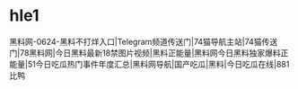 # hle1
黑料网-0624-黑料不打烊入口|Telegram频道传送门|74猫导航主站|74猫传送门|78黑料网|今日黑料最新18禁图片视频|黑料正能量|黑料网今日黑料独家爆料正能量|51今日吃瓜热门事件年度汇总|黑料网导航|国产吃瓜|黑料|今日吃瓜在线|881比鸭
